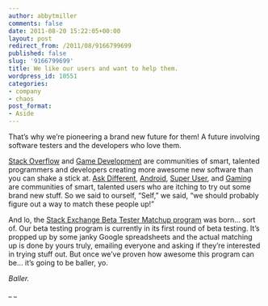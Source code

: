 ```yaml
---
author: abbytmiller
comments: false
date: 2011-08-20 15:22:05+00:00
layout: post
redirect_from: /2011/08/9166799699
published: false
slug: '9166799699'
title: We like our users and want to help them.
wordpress_id: 10551
categories:
- company
- chaos
post_format:
- Aside
---
```


That’s why we’re pioneering a brand new future for them! A future involving software testers and the developers who love them.

[Stack Overflow](http://stackoverflow.com) and [Game Development](http://gamedev.stackexchange.com) are communities of smart, talented programmers and developers creating more awesome new software than you can shake a stick at. [Ask Different](http://askdifferent.com), [Android](http://android.stackexchange.com), [Super User](http://superuser.com), and [Gaming](http://gaming.stackexchange.com) are communities of smart, talented users who are itching to try out some brand new stuff. So we said to ourself, “Self,” we said, “we should probably figure out a way to match these people up!”

And lo, the [Stack Exchange Beta Tester Matchup program](http://meta.stackoverflow.com/questions/102582/were-ready-to-beta-test-our-beta-tester-matchmaking-program) was born… sort of. Our beta testing program is currently in its first round of beta testing. It’s propped up by some janky Google spreadsheets and the actual matching up is done by yours truly, emailing everyone and asking if they’re interested in trying stuff out. But once we’ve proven how awesome this program can be… it’s going to be baller, yo.

_Baller._

_
_
